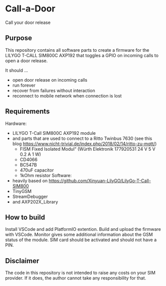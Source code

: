 # Call-a-Door
Call your door release

## Purpose
This repository contains all software parts to create a firmware for the LILYGO T-CALL SIM800C AXP192 that toggles a GPIO on incoming calls to open a door release.

It should ...
* open door release on incoming calls
* run forever
* recover from failures without interaction
* reconnect to mobile network when connection is lost

## Requirements

Hardware:
* LILYGO T-Call SIM800C AXP192 module
* and parts that are used to connect to a Ritto Twinbus 7630 (see this blog https://www.nicht-trivial.de/index.php/2018/02/14/ritto-zu-mqtt/)
  * FISM Fixed Isolated Modul“ (Würth Elektronik 177920531 24 V 5 V 0.2 A 1 W)
  * CD4066
  * BC547B
  * 470uF capacitor
  * 1kOhm resistor
Software:
* heavily based on https://github.com/Xinyuan-LilyGO/LilyGo-T-Call-SIM800
* TinyGSM
* StreamDebugger
* and AXP202X_Library

## How to build

Install VSCode and add PlatformIO extention. Build and upload the firmware with VSCode. Monitor gives some additional information about the GSM status of the module. SIM card should be activated and should not have a PIN.

## Disclaimer

The code in this repository is not intended to raise any costs on your SIM provider. If it does, the author cannot take any responsibility for that.